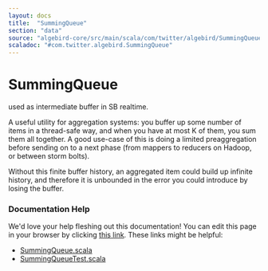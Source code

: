 ```yaml
---
layout: docs
title:  "SummingQueue"
section: "data"
source: "algebird-core/src/main/scala/com/twitter/algebird/SummingQueue.scala"
scaladoc: "#com.twitter.algebird.SummingQueue"
---
```


# SummingQueue

used as intermediate buffer in SB realtime.

A useful utility for aggregation systems: you buffer up some number of items in a thread-safe way, and when you have at most K of them, you sum them all together. A good use-case of this is doing a limited preaggregation before sending on to a next phase (from mappers to reducers on Hadoop, or between storm bolts).

Without this finite buffer history, an aggregated item could build up infinite history, and therefore it is unbounded in the error you could introduce by losing the buffer.

### Documentation Help

We'd love your help fleshing out this documentation! You can edit this page in your browser by clicking [this link](https://github.com/twitter/algebird/edit/develop/docs/src/main/tut/datatypes/summer/summingqueue.md). These links might be helpful:

- [SummingQueue.scala](https://github.com/twitter/algebird/blob/develop/algebird-core/src/main/scala/com/twitter/algebird/SummingQueue.scala)
- [SummingQueueTest.scala](https://github.com/twitter/algebird/blob/develop/algebird-test/src/test/scala/com/twitter/algebird/SummingQueueTest.scala)
